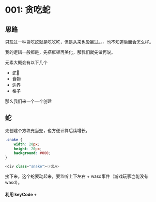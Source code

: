 # 001: 贪吃蛇


## 思路

只玩过一种贪吃蛇就是吃吃吃，但是从来也没赢过。。。也不知道后面会怎么样。

我的逻辑一般都是，先搭框架再美化，那我们就先做再说。


元素大概会有以下几个

* 蛇🐍
* 食物
* 边界 
* 格子


那么我们来一个一个创建


## 蛇

先创建个方块充当蛇，也方便计算后续增长。
```css
.snake {
    width: 20px;
    height: 20px;
    background: #000;
}
```
```js
<div class="snake"></div>
```

接下来，这个蛇要动起来，要监听上下左右 + wasd事件（游戏玩家岂能没有wasd）。

#### 利用 keyCode + 